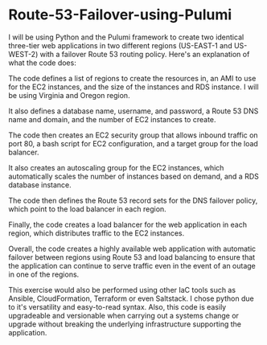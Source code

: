 # Route-53-Failover-using-Pulumi

I will be using Python and the Pulumi framework to create two identical three-tier web applications in two different regions (US-EAST-1 and US-WEST-2) with a failover Route 53 routing policy. Here's an explanation of what the code does:

The code defines a list of regions to create the resources in, an AMI to use for the EC2 instances, and the size of the instances and RDS instance. I will be using Virginia and Oregon region.

It also defines a database name, username, and password, a Route 53 DNS name and domain, and the number of EC2 instances to create.

The code then creates an EC2 security group that allows inbound traffic on port 80, a bash script for EC2 configuration, and a target group for the load balancer.

It also creates an autoscaling group for the EC2 instances, which automatically scales the number of instances based on demand, and a RDS database instance.

The code then defines the Route 53 record sets for the DNS failover policy, which point to the load balancer in each region.

Finally, the code creates a load balancer for the web application in each region, which distributes traffic to the EC2 instances.

Overall, the code creates a highly available web application with automatic failover between regions using Route 53 and load balancing to ensure that the application can continue to serve traffic even in the event of an outage in one of the regions.

This exercise would also be performed using other IaC tools such as Ansible, CloudFormation, Terraform or even Saltstack. I chose python due to it's versatility and easy-to-read syntax. Also, this code is easily upgradeable and versionable when carrying out a systems change or upgrade without breaking the underlying infrastructure supporting the application.
